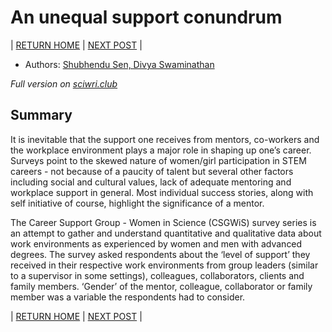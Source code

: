 # An unequal support conundrum 

| [RETURN HOME](https://wiscsg.github.io/wis-csg-2018) | [NEXT POST](./part-2-gender-bias-myth-or-fact.md) |

- Authors: [Shubhendu Sen, Divya Swaminathan](../authors_contributors.md)

*Full version on [sciwri.club](https://www.sciwri.club/wp-content/uploads/2019/03/CGS-WiS_Team1_20190308-2.pdf)*

## Summary

It is inevitable that the support one receives from
mentors, co-workers and the workplace environment
plays a major role in shaping up one’s career. Surveys
point to the skewed nature of women/girl participation
in STEM careers - not because of a paucity of talent but
several other factors including social and cultural values,
lack of adequate mentoring and workplace support in
general. Most individual success stories, along with self
initiative of course, highlight the significance of a
mentor. 

The Career Support Group - Women in Science (CSGWiS) survey series is an attempt to gather and
understand quantitative and qualitative data about
work environments as experienced by women and men
with advanced degrees. The survey asked respondents
about the ‘level of support’ they received in their
respective work environments from group leaders
(similar to a supervisor in some settings), colleagues,
collaborators, clients and family members. ‘Gender’ of
the mentor, colleague, collaborator or family member
was a variable the respondents had to consider. 


| [RETURN HOME](https://wiscsg.github.io/wis-csg-2018) | [NEXT POST](./part-2-gender-bias-myth-or-fact.md) |

